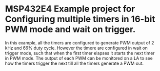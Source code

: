 # MSP432E4 Example project for Configuring multiple timers in 16-bit PWM mode and wait on trigger.

In this example, all the timers are configured to generate PWM output of 2 kHz and 66% duty cycle.
 However the timere are configured in wait on trigger mode, such that when the first timer elapses
 it starts the next timer in PWM mode. The output of each PWM can be monitored on a LA to see how
 the timers trigger the next till all the timers generate a PWM out.